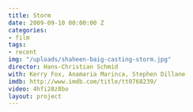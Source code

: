 ```yaml
---
title: Storm
date: 2009-09-10 00:00:00 Z
categories:
- film
tags:
- recent
img: "/uploads/shaheen-baig-casting-storm.jpg"
director: Hans-Christian Schmid
with: Kerry Fox, Anamaria Marinca, Stephen Dillane
imdb: http://www.imdb.com/title/tt0768239/
video: 4hfi28z8bo
layout: project
---
```


